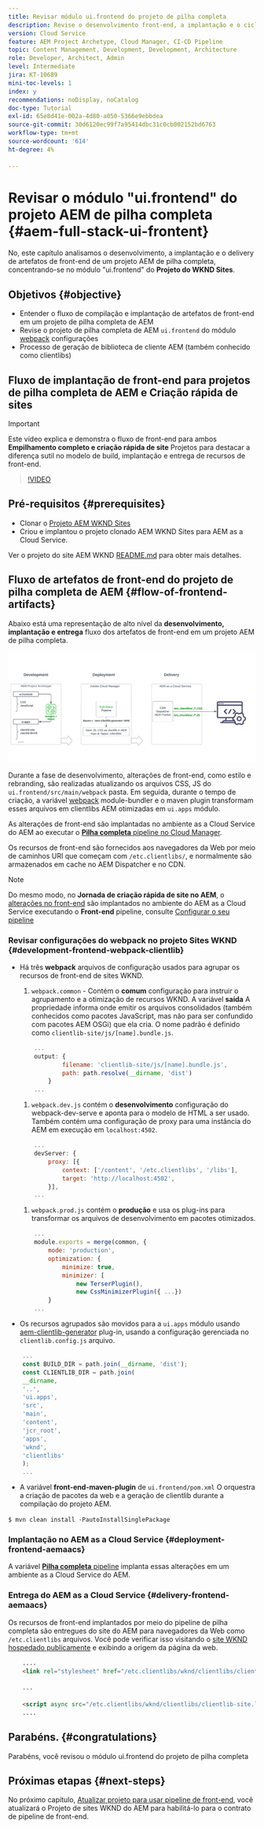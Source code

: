 ```yaml
---
title: Revisar módulo ui.frontend do projeto de pilha completa
description: Revise o desenvolvimento front-end, a implantação e o ciclo de vida de entrega de um projeto AEM Sites de pilha completa baseado em Maven.
version: Cloud Service
feature: AEM Project Archetype, Cloud Manager, CI-CD Pipeline
topic: Content Management, Development, Development, Architecture
role: Developer, Architect, Admin
level: Intermediate
jira: KT-10689
mini-toc-levels: 1
index: y
recommendations: noDisplay, noCatalog
doc-type: Tutorial
exl-id: 65e8d41e-002a-4d80-a050-5366e9ebbdea
source-git-commit: 30d6120ec99f7a95414dbc31c0cb002152bd6763
workflow-type: tm+mt
source-wordcount: '614'
ht-degree: 4%

---
```


# Revisar o módulo &quot;ui.frontend&quot; do projeto AEM de pilha completa {#aem-full-stack-ui-frontent}

No, este capítulo analisamos o desenvolvimento, a implantação e o delivery de artefatos de front-end de um projeto AEM de pilha completa, concentrando-se no módulo &quot;ui.frontend&quot; do __Projeto do WKND Sites__.


## Objetivos {#objective}

* Entender o fluxo de compilação e implantação de artefatos de front-end em um projeto de pilha completa de AEM
* Revise o projeto de pilha completa de AEM `ui.frontend` do módulo [webpack](https://webpack.js.org/) configurações
* Processo de geração de biblioteca de cliente AEM (também conhecido como clientlibs)

## Fluxo de implantação de front-end para projetos de pilha completa de AEM e Criação rápida de sites

>[!IMPORTANT]
>
>Este vídeo explica e demonstra o fluxo de front-end para ambos **Empilhamento completo e criação rápida de site** Projetos para destacar a diferença sutil no modelo de build, implantação e entrega de recursos de front-end.

>[!VIDEO](https://video.tv.adobe.com/v/3409344?quality=12&learn=on)

## Pré-requisitos {#prerequisites}


* Clonar o [Projeto AEM WKND Sites](https://github.com/adobe/aem-guides-wknd)
* Criou e implantou o projeto clonado AEM WKND Sites para AEM as a Cloud Service.

Ver o projeto do site AEM WKND [README.md](https://github.com/adobe/aem-guides-wknd/blob/main/README.md) para obter mais detalhes.

## Fluxo de artefatos de front-end do projeto de pilha completa de AEM {#flow-of-frontend-artifacts}

Abaixo está uma representação de alto nível da __desenvolvimento, implantação e entrega__ fluxo dos artefatos de front-end em um projeto AEM de pilha completa.

![Desenvolvimento, implantação e entrega de artefatos de front-end](assets/Dev-Deploy-Delivery-AEM-Project.png)


Durante a fase de desenvolvimento, alterações de front-end, como estilo e rebranding, são realizadas atualizando os arquivos CSS, JS do `ui.frontend/src/main/webpack` pasta. Em seguida, durante o tempo de criação, a variável [webpack](https://webpack.js.org/) module-bundler e o maven plugin transformam esses arquivos em clientlibs AEM otimizadas em `ui.apps` módulo.

As alterações de front-end são implantadas no ambiente as a Cloud Service do AEM ao executar o [__Pilha completa__ pipeline no Cloud Manager](https://experienceleague.adobe.com/docs/experience-manager-cloud-service/content/implementing/using-cloud-manager/cicd-pipelines/introduction-ci-cd-pipelines.html).

Os recursos de front-end são fornecidos aos navegadores da Web por meio de caminhos URI que começam com `/etc.clientlibs/`, e normalmente são armazenados em cache no AEM Dispatcher e no CDN.


>[!NOTE]
>
> Do mesmo modo, no __Jornada de criação rápida de site no AEM__, o [alterações no front-end](https://experienceleague.adobe.com/docs/experience-manager-cloud-service/content/sites/administering/site-creation/quick-site/customize-theme.html) são implantados no ambiente do AEM as a Cloud Service executando o __Front-end__ pipeline, consulte [Configurar o seu pipeline](https://experienceleague.adobe.com/docs/experience-manager-cloud-service/content/sites/administering/site-creation/quick-site/pipeline-setup.html)

### Revisar configurações do webpack no projeto Sites WKND {#development-frontend-webpack-clientlib}

* Há três __webpack__ arquivos de configuração usados para agrupar os recursos de front-end de sites WKND.

   1. `webpack.common` - Contém o __comum__ configuração para instruir o agrupamento e a otimização de recursos WKND. A variável __saída__ A propriedade informa onde emitir os arquivos consolidados (também conhecidos como pacotes JavaScript, mas não para ser confundido com pacotes AEM OSGi) que ela cria. O nome padrão é definido como `clientlib-site/js/[name].bundle.js`.

  ```javascript
      ...
      output: {
              filename: 'clientlib-site/js/[name].bundle.js',
              path: path.resolve(__dirname, 'dist')
          }
      ...    
  ```

   1. `webpack.dev.js` contém o __desenvolvimento__ configuração do webpack-dev-serve e aponta para o modelo de HTML a ser usado. Também contém uma configuração de proxy para uma instância do AEM em execução em `localhost:4502`.

  ```javascript
      ...
      devServer: {
          proxy: [{
              context: ['/content', '/etc.clientlibs', '/libs'],
              target: 'http://localhost:4502',
          }],
      ...    
  ```

   1. `webpack.prod.js` contém o __produção__ e usa os plug-ins para transformar os arquivos de desenvolvimento em pacotes otimizados.

  ```javascript
      ...
      module.exports = merge(common, {
          mode: 'production',
          optimization: {
              minimize: true,
              minimizer: [
                  new TerserPlugin(),
                  new CssMinimizerPlugin({ ...})
          }
      ...    
  ```


* Os recursos agrupados são movidos para a `ui.apps` módulo usando [aem-clientlib-generator](https://www.npmjs.com/package/aem-clientlib-generator) plug-in, usando a configuração gerenciada no `clientlib.config.js` arquivo.

```javascript
    ...
    const BUILD_DIR = path.join(__dirname, 'dist');
    const CLIENTLIB_DIR = path.join(
    __dirname,
    '..',
    'ui.apps',
    'src',
    'main',
    'content',
    'jcr_root',
    'apps',
    'wknd',
    'clientlibs'
    );
    ...
```

* A variável __front-end-maven-plugin__ de `ui.frontend/pom.xml` O orquestra a criação de pacotes da web e a geração de clientlib durante a compilação do projeto AEM.

`$ mvn clean install -PautoInstallSinglePackage`

### Implantação no AEM as a Cloud Service {#deployment-frontend-aemaacs}

A variável [__Pilha completa__ pipeline](https://experienceleague.adobe.com/docs/experience-manager-cloud-service/content/implementing/using-cloud-manager/cicd-pipelines/introduction-ci-cd-pipelines.html?#full-stack-pipeline) implanta essas alterações em um ambiente as a Cloud Service do AEM.


### Entrega do AEM as a Cloud Service {#delivery-frontend-aemaacs}

Os recursos de front-end implantados por meio do pipeline de pilha completa são entregues do site do AEM para navegadores da Web como `/etc.clientlibs` arquivos. Você pode verificar isso visitando o [site WKND hospedado publicamente](https://wknd.site/content/wknd/us/en.html) e exibindo a origem da página da web.

```html
    ....
    <link rel="stylesheet" href="/etc.clientlibs/wknd/clientlibs/clientlib-site.lc-181cd4102f7f49aa30eea548a7715c31-lc.min.css" type="text/css">

    ...

    <script async src="/etc.clientlibs/wknd/clientlibs/clientlib-site.lc-d4e7c03fe5c6a405a23b3ca1cc3dcd3d-lc.min.js"></script>
    ....
```

## Parabéns. {#congratulations}

Parabéns, você revisou o módulo ui.frontend do projeto de pilha completa

## Próximas etapas {#next-steps}

No próximo capítulo, [Atualizar projeto para usar pipeline de front-end](update-project.md), você atualizará o Projeto de sites WKND do AEM para habilitá-lo para o contrato de pipeline de front-end.
